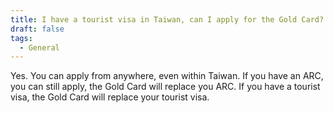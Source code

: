 ```yaml
---
title: I have a tourist visa in Taiwan, can I apply for the Gold Card?
draft: false
tags:
  - General
---
```

Yes. You can apply from anywhere, even within Taiwan. If you have an ARC, you can still apply, the Gold Card will replace you ARC. If you have a tourist visa, the Gold Card will replace your tourist visa.